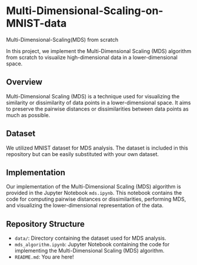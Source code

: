 # Multi-Dimensional-Scaling-on-MNIST-data
Multi-Dimensional-Scaling(MDS) from scratch

In this project, we implement the Multi-Dimensional Scaling (MDS) algorithm from scratch to visualize high-dimensional data in a lower-dimensional space.

## Overview

Multi-Dimensional Scaling (MDS) is a technique used for visualizing the similarity or dissimilarity of data points in a lower-dimensional space. It aims to preserve the pairwise distances or dissimilarities between data points as much as possible.

## Dataset

We utilized MNIST dataset for MDS analysis. The dataset is included in this repository but can be easily substituted with your own dataset.

## Implementation

Our implementation of the Multi-Dimensional Scaling (MDS) algorithm is provided in the Jupyter Notebook `mds.ipynb`. This notebook contains the code for computing pairwise distances or dissimilarities, performing MDS, and visualizing the lower-dimensional representation of the data.

## Repository Structure

- `data/`: Directory containing the dataset used for MDS analysis.
- `mds_algorithm.ipynb`: Jupyter Notebook containing the code for implementing the Multi-Dimensional Scaling (MDS) algorithm.
- `README.md`: You are here!
